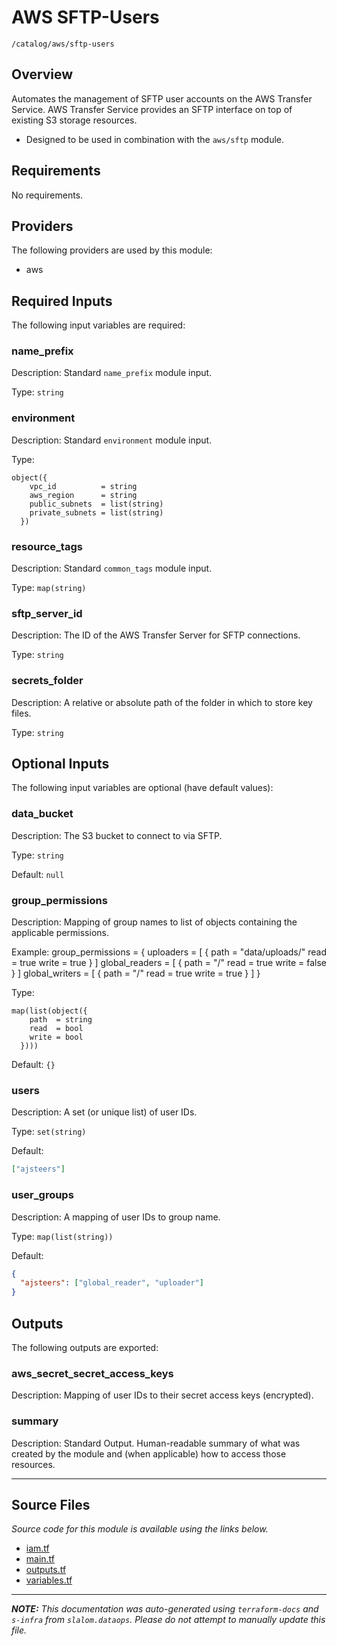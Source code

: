 # AWS SFTP-Users

`/catalog/aws/sftp-users`

## Overview

Automates the management of SFTP user accounts on the AWS Transfer Service. AWS Transfer Service
provides an SFTP interface on top of existing S3 storage resources.

- Designed to be used in combination with the `aws/sftp` module.

## Requirements

No requirements.

## Providers

The following providers are used by this module:

- aws

## Required Inputs

The following input variables are required:

### name_prefix

Description: Standard `name_prefix` module input.

Type: `string`

### environment

Description: Standard `environment` module input.

Type:

```hcl
object({
    vpc_id          = string
    aws_region      = string
    public_subnets  = list(string)
    private_subnets = list(string)
  })
```

### resource_tags

Description: Standard `common_tags` module input.

Type: `map(string)`

### sftp_server_id

Description: The ID of the AWS Transfer Server for SFTP connections.

Type: `string`

### secrets_folder

Description: A relative or absolute path of the folder in which to store key files.

Type: `string`

## Optional Inputs

The following input variables are optional (have default values):

### data_bucket

Description: The S3 bucket to connect to via SFTP.

Type: `string`

Default: `null`

### group_permissions

Description: Mapping of group names to list of objects containing the applicable permissions.

Example:
group_permissions = {
uploaders = [
{
path = "data/uploads/"
read = true
write = true
}
]
global_readers = [
{
path = "/"
read = true
write = false
}
]
global_writers = [
{
path = "/"
read = true
write = true
}
]
}

Type:

```hcl
map(list(object({
    path  = string
    read  = bool
    write = bool
  })))
```

Default: `{}`

### users

Description: A set (or unique list) of user IDs.

Type: `set(string)`

Default:

```json
["ajsteers"]
```

### user_groups

Description: A mapping of user IDs to group name.

Type: `map(list(string))`

Default:

```json
{
  "ajsteers": ["global_reader", "uploader"]
}
```

## Outputs

The following outputs are exported:

### aws_secret_secret_access_keys

Description: Mapping of user IDs to their secret access keys (encrypted).

### summary

Description: Standard Output. Human-readable summary of what was created
by the module and (when applicable) how to access those
resources.

---

## Source Files

_Source code for this module is available using the links below._

- [iam.tf](https://github.com/slalom-ggp/dataops-infra/tree/main//catalog/aws/sftp-users/iam.tf)
- [main.tf](https://github.com/slalom-ggp/dataops-infra/tree/main//catalog/aws/sftp-users/main.tf)
- [outputs.tf](https://github.com/slalom-ggp/dataops-infra/tree/main//catalog/aws/sftp-users/outputs.tf)
- [variables.tf](https://github.com/slalom-ggp/dataops-infra/tree/main//catalog/aws/sftp-users/variables.tf)

---

_**NOTE:** This documentation was auto-generated using
`terraform-docs` and `s-infra` from `slalom.dataops`.
Please do not attempt to manually update this file._

